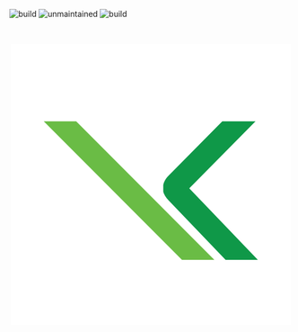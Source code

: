 ![build](http://img.shields.io/badge/build-passing-success.png)
![unmaintained](http://img.shields.io/badge/status-unmaintained-red.png)
![build](http://img.shields.io/badge/build-73%-yellow.png)
 
⠀⠀⠀⠀<p align="center">
      ![](images/home/k-shop.png)
     </p>
